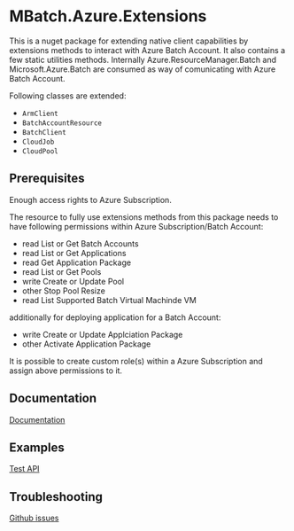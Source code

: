 ﻿# MBatch.Azure.Extensions

This is a nuget package for extending native client capabilities by extensions methods to interact with Azure Batch Account. It also contains a few static utilities methods.
Internally Azure.ResourceManager.Batch and Microsoft.Azure.Batch are consumed as way of comunicating with Azure Batch Account.

Following classes are extended:
* `ArmClient`
* `BatchAccountResource`
* `BatchClient`
* `CloudJob`
* `CloudPool`

## Prerequisites
Enough access rights to Azure Subscription.

The resource to fully use extensions methods from this package needs to have following permissions within Azure Subscription/Batch Account:
* read List or Get Batch Accounts
* read List or Get Applications
* read Get Application Package
* read List or Get Pools
* write Create or Update Pool
* other Stop Pool Resize
* read List Supported Batch Virtual Machinde VM

additionally for deploying application for a Batch Account:
* write Create or Update Applciation Package
* other Activate Application Package

It is possible to create custom role(s) within a Azure Subscription and assign above permissions to it.

## Documentation
[Documentation](Docs/Main.md)

## Examples
[Test API](https://github.com/marcin-gutka/MBatch.Azure.Extensions.TestApi)

## Troubleshooting
[Github issues](https://github.com/marcin-gutka/MBatch/issues)
 